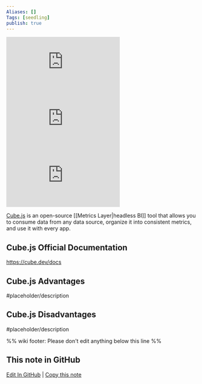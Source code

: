 ```yaml
---
Aliases: []
Tags: [seedling]
publish: true
---
```


![GitHub Repo stars](https://img.shields.io/github/stars/cube-js/cube.js?style=social) ![GitHub last commit](https://img.shields.io/github/last-commit/cube-js/cube.js) ![GitHub](https://img.shields.io/github/license/cube-js/cube.js)

[Cube.js](https://cube.dev/) is an open-source [[Metrics Layer|headless BI]] tool that allows you to consume data from any data source, organize it into consistent metrics, and use it with every app.

## Cube.js Official Documentation

https://cube.dev/docs

## Cube.js Advantages

#placeholder/description

## Cube.js Disadvantages

#placeholder/description

%% wiki footer: Please don't edit anything below this line %%

## This note in GitHub

<span class="git-footer">[Edit In GitHub](https://github.dev/data-engineering-community/data-engineering-wiki/blob/main/Tools/Cube.js.md "git-hub-edit-note") | [Copy this note](https://raw.githubusercontent.com/data-engineering-community/data-engineering-wiki/main/Tools/Cube.js.md "git-hub-copy-note") </span>
